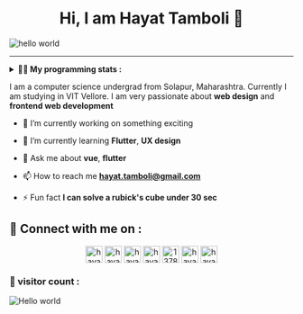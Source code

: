 <h1 align="center" > Hi, I am Hayat Tamboli 👋</h1>

![hello world](https://github.com/hayat-tamboli/hayat-tamboli/raw/master/hello-world.png)

<hr/>

<details> 
 <summary> <b>👨‍💻 My programming stats : </b></summary>

<br>

<div align="center">
  
![Hayat's github stats](https://github-readme-stats.vercel.app/api?username=hayat-tamboli&show_icons=true&title_color=2257EA&icon_color=2257EA&bg_color=f7f7f7)
![Top Langs](https://github-readme-stats.vercel.app/api/top-langs/?username=hayat-tamboli&title_color=2257EA&bg_color=f7f7f7&layout=compact&hide=html)

</div>

<a href="https://stackoverflow.com/users/13782112/hayat-tamboli"><img src="https://stackoverflow.com/users/flair/13782112.png?theme=clean" width="208" height="58" alt="profile for Hayat Tamboli at Stack Overflow, Q&amp;A for professional and enthusiast programmers" title="profile for Hayat Tamboli at Stack Overflow, Q&amp;A for professional and enthusiast programmers"></a>

<!--START_SECTION:waka-->
![Lines of code](https://img.shields.io/badge/From%20Hello%20World%20I%27ve%20Written-116966%20lines%20of%20code-blue)

**I'm an Early 🐤** 

```text
🌞 Morning    29 commits     █░░░░░░░░░░░░░░░░░░░░░░░░   6.47% 
🌆 Daytime    195 commits    ███████████░░░░░░░░░░░░░░   43.53% 
🌃 Evening    137 commits    ███████░░░░░░░░░░░░░░░░░░   30.58% 
🌙 Night      87 commits     ████░░░░░░░░░░░░░░░░░░░░░   19.42%

```
📅 **I'm Most Productive on Sunday** 

```text
Monday       51 commits     ██░░░░░░░░░░░░░░░░░░░░░░░   11.38% 
Tuesday      52 commits     ███░░░░░░░░░░░░░░░░░░░░░░   11.61% 
Wednesday    71 commits     ████░░░░░░░░░░░░░░░░░░░░░   15.85% 
Thursday     57 commits     ███░░░░░░░░░░░░░░░░░░░░░░   12.72% 
Friday       58 commits     ███░░░░░░░░░░░░░░░░░░░░░░   12.95% 
Saturday     60 commits     ███░░░░░░░░░░░░░░░░░░░░░░   13.39% 
Sunday       99 commits     █████░░░░░░░░░░░░░░░░░░░░   22.1%

```


📊 **This Week I Spent My Time On** 

```text
💬 Programming Languages: 
JavaScript               4 hrs 43 mins       ██████████░░░░░░░░░░░░░░░   42.33% 
Dart                     3 hrs 21 mins       ███████░░░░░░░░░░░░░░░░░░   30.1% 
CSS                      2 hrs 11 mins       █████░░░░░░░░░░░░░░░░░░░░   19.54% 
YAML                     21 mins             ░░░░░░░░░░░░░░░░░░░░░░░░░   3.14% 
Properties               17 mins             ░░░░░░░░░░░░░░░░░░░░░░░░░   2.6%

```

**I Mostly Code in Dart** 

```text
Dart                     6 repos             ████░░░░░░░░░░░░░░░░░░░░░   19.35% 
Vue                      5 repos             ████░░░░░░░░░░░░░░░░░░░░░   16.13% 
JavaScript               4 repos             ███░░░░░░░░░░░░░░░░░░░░░░   12.9% 
HTML                     3 repos             ██░░░░░░░░░░░░░░░░░░░░░░░   9.68% 
Python                   3 repos             ██░░░░░░░░░░░░░░░░░░░░░░░   9.68%

```



<!--END_SECTION:waka-->

</details>

I am a computer science undergrad from Solapur, Maharashtra. Currently I am studying in VIT Vellore. I am very passionate about __web design__ and __frontend web development__


- 🔭 I’m currently working on something exciting

- 🌱 I’m currently learning **Flutter**, **UX design**

- 💬 Ask me about **vue**, **flutter**

- 📫 How to reach me **hayat.tamboli@gmail.com**

- ⚡ Fun fact **I can solve a rubick's cube under 30 sec**

## 🔗 Connect with me on :

<p align="center">
<a href="https://hayattamboli.vercel.app/" target="blank"><img align="center" src="https://simpleicons.org/icons/awesomelists.svg" alt="hayattamboli" height="30" width="30" /></a>
<a href="https://codepen.io/hayattamboli" target="blank"><img align="center" src="https://cdn.jsdelivr.net/npm/simple-icons@3.0.1/icons/codepen.svg" alt="hayattamboli" height="30" width="30" /></a>
<!--<a href="https://dev.to/hayattamboli" target="blank"><img align="center" src="https://cdn.jsdelivr.net/npm/simple-icons@3.0.1/icons/dev-dot-to.svg" alt="hayattamboli" height="30" width="30" /></a>-->
<a href="https://twitter.com/hayattamboli" target="blank"><img align="center" src="https://cdn.jsdelivr.net/npm/simple-icons@3.0.1/icons/twitter.svg" alt="hayattamboli" height="30" width="30" /></a>
<a href="https://linkedin.com/in/hayat-tamboli" target="blank"><img align="center" src="https://cdn.jsdelivr.net/npm/simple-icons@3.0.1/icons/linkedin.svg" alt="hayat-tamboli" height="30" width="30" /></a>
<a href="https://stackoverflow.com/users/13782112/hayat-tamboli" target="blank"><img align="center" src="https://cdn.jsdelivr.net/npm/simple-icons@3.0.1/icons/stackoverflow.svg" alt="13782112/hayat-tamboli" height="30" width="30" /></a>
<!--<a href="https://fb.com/hayattamboli" target="blank"><img align="center" src="https://cdn.jsdelivr.net/npm/simple-icons@3.0.1/icons/facebook.svg" alt="hayattamboli" height="30" width="30" /></a>-->
<a href="https://instagram.com/hayattamboli" target="blank"><img align="center" src="https://cdn.jsdelivr.net/npm/simple-icons@3.0.1/icons/instagram.svg" alt="hayattamboli" height="30" width="30" /></a>
<a href="https://dribbble.com/hayattamboli" target="blank"><img align="center" src="https://cdn.jsdelivr.net/npm/simple-icons@3.0.1/icons/dribbble.svg" alt="hayattamboli" height="30" width="30" /></a>
<!--<a href="https://medium.com/@hayattamboli" target="blank"><img align="center" src="https://cdn.jsdelivr.net/npm/simple-icons@3.0.1/icons/medium.svg" alt="@hayat.tamboli" height="30" width="30" /></a>-->
</p>


### 👀 visitor count :

<img src="https://profile-counter.glitch.me/hayat-tamboli/count.svg" alt="Hello world" />
